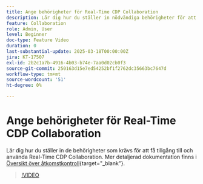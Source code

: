 ```yaml
---
title: Ange behörigheter för Real-Time CDP Collaboration
description: Lär dig hur du ställer in nödvändiga behörigheter för att få tillgång till och använda Real-Time CDP Collaboration
feature: Collaboration
role: Admin, User
level: Beginner
doc-type: Feature Video
duration: 0
last-substantial-update: 2025-03-18T00:00:00Z
jira: KT-17507
exl-id: 2b2c1a7b-4916-4b03-b74e-7aa0d02cb0f3
source-git-commit: 250163d15e7ed54252bf1f2762dc35663bc7647d
workflow-type: tm+mt
source-wordcount: '51'
ht-degree: 0%

---
```


# Ange behörigheter för Real-Time CDP Collaboration

Lär dig hur du ställer in de behörigheter som krävs för att få tillgång till och använda Real-Time CDP Collaboration. Mer detaljerad dokumentation finns i [Översikt över åtkomstkontroll](https://experienceleague.adobe.com/sv/docs/real-time-cdp-collaboration/using/permissions/overview){target="_blank"}.

>[!VIDEO](https://video.tv.adobe.com/v/3452234/?learn=on&enablevpops&captions=swe)


